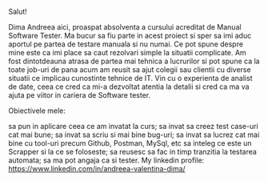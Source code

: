 Salut!

Dima Andreea aici, proaspat absolventa a cursului acreditat de Manual Software Tester. Ma bucur sa fiu parte in acest proiect si sper sa imi aduc aportul pe partea de testare manuala si nu numai.
Ce pot spune despre mine este ca imi place sa caut rezolvari simple la situatii complicate. Am fost dintotdeauna atrasa de partea mai tehnica a lucrurilor si pot spune ca la toate job-uri de pana acum am reusit sa ajut colegii sau clientii cu diverse situatii ce implicau cunostinte tehnice de IT.
Vin cu o experienta de analist de date, ceea ce cred ca mi-a dezvoltat atentia la detalii si cred ca ma va ajuta pe viitor in cariera de Software tester.

Obiectivele mele:

sa pun in aplicare ceea ce am invatat la curs;
sa invat sa creez test case-uri cat mai bune;
sa invat sa scriu si mai bine bug-uri;
sa invat sa lucrez cat mai bine cu tool-uri precum Github, Postman, MySql, etc
sa inteleg ce este un Scrapper si la ce se foloseste;
sa reusesc sa fac in timp tranzitia la testarea automata;
sa ma pot angaja ca si tester.
My linkedin profile: https://www.linkedin.com/in/andreea-valentina-dima/
